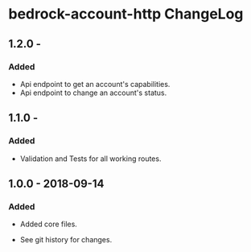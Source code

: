 # bedrock-account-http ChangeLog

## 1.2.0 -

### Added

- Api endpoint to get an account's capabilities.
- Api endpoint to change an account's status.

## 1.1.0 -

### Added

- Validation and Tests for all working routes.

## 1.0.0 - 2018-09-14

### Added
- Added core files.

- See git history for changes.
